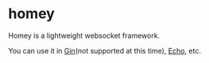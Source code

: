 # homey

Homey is a lightweight websocket framework.

You can use it in [Gin](https://github.com/gin-gonic/gin)(not supported at this time), [Echo](https://github.com/labstack/echo), etc.
